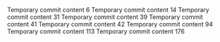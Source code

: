 Temporary commit content 6
Temporary commit content 14
Temporary commit content 31
Temporary commit content 39
Temporary commit content 41
Temporary commit content 42
Temporary commit content 94
Temporary commit content 113
Temporary commit content 176
